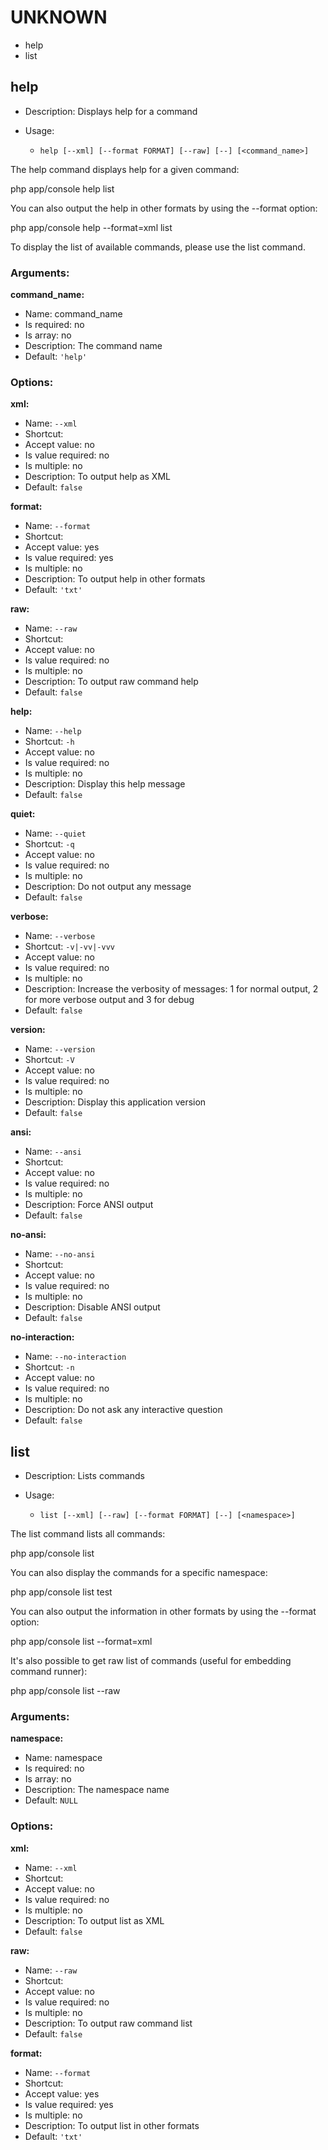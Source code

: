 UNKNOWN
=======

* help
* list

help
----

* Description: Displays help for a command
* Usage:

  * `help [--xml] [--format FORMAT] [--raw] [--] [<command_name>]`

The <info>help</info> command displays help for a given command:

  <info>php app/console help list</info>

You can also output the help in other formats by using the <comment>--format</comment> option:

  <info>php app/console help --format=xml list</info>

To display the list of available commands, please use the <info>list</info> command.

### Arguments:

**command_name:**

* Name: command_name
* Is required: no
* Is array: no
* Description: The command name
* Default: `'help'`

### Options:

**xml:**

* Name: `--xml`
* Shortcut: <none>
* Accept value: no
* Is value required: no
* Is multiple: no
* Description: To output help as XML
* Default: `false`

**format:**

* Name: `--format`
* Shortcut: <none>
* Accept value: yes
* Is value required: yes
* Is multiple: no
* Description: To output help in other formats
* Default: `'txt'`

**raw:**

* Name: `--raw`
* Shortcut: <none>
* Accept value: no
* Is value required: no
* Is multiple: no
* Description: To output raw command help
* Default: `false`

**help:**

* Name: `--help`
* Shortcut: `-h`
* Accept value: no
* Is value required: no
* Is multiple: no
* Description: Display this help message
* Default: `false`

**quiet:**

* Name: `--quiet`
* Shortcut: `-q`
* Accept value: no
* Is value required: no
* Is multiple: no
* Description: Do not output any message
* Default: `false`

**verbose:**

* Name: `--verbose`
* Shortcut: `-v|-vv|-vvv`
* Accept value: no
* Is value required: no
* Is multiple: no
* Description: Increase the verbosity of messages: 1 for normal output, 2 for more verbose output and 3 for debug
* Default: `false`

**version:**

* Name: `--version`
* Shortcut: `-V`
* Accept value: no
* Is value required: no
* Is multiple: no
* Description: Display this application version
* Default: `false`

**ansi:**

* Name: `--ansi`
* Shortcut: <none>
* Accept value: no
* Is value required: no
* Is multiple: no
* Description: Force ANSI output
* Default: `false`

**no-ansi:**

* Name: `--no-ansi`
* Shortcut: <none>
* Accept value: no
* Is value required: no
* Is multiple: no
* Description: Disable ANSI output
* Default: `false`

**no-interaction:**

* Name: `--no-interaction`
* Shortcut: `-n`
* Accept value: no
* Is value required: no
* Is multiple: no
* Description: Do not ask any interactive question
* Default: `false`

list
----

* Description: Lists commands
* Usage:

  * `list [--xml] [--raw] [--format FORMAT] [--] [<namespace>]`

The <info>list</info> command lists all commands:

  <info>php app/console list</info>

You can also display the commands for a specific namespace:

  <info>php app/console list test</info>

You can also output the information in other formats by using the <comment>--format</comment> option:

  <info>php app/console list --format=xml</info>

It's also possible to get raw list of commands (useful for embedding command runner):

  <info>php app/console list --raw</info>

### Arguments:

**namespace:**

* Name: namespace
* Is required: no
* Is array: no
* Description: The namespace name
* Default: `NULL`

### Options:

**xml:**

* Name: `--xml`
* Shortcut: <none>
* Accept value: no
* Is value required: no
* Is multiple: no
* Description: To output list as XML
* Default: `false`

**raw:**

* Name: `--raw`
* Shortcut: <none>
* Accept value: no
* Is value required: no
* Is multiple: no
* Description: To output raw command list
* Default: `false`

**format:**

* Name: `--format`
* Shortcut: <none>
* Accept value: yes
* Is value required: yes
* Is multiple: no
* Description: To output list in other formats
* Default: `'txt'`
